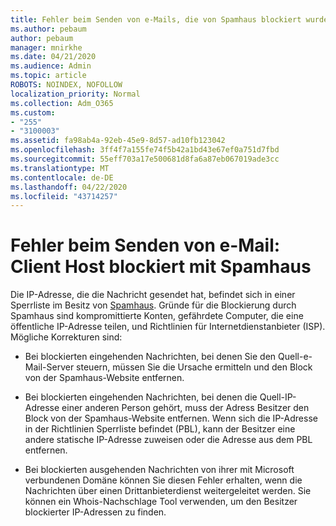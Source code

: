 ```yaml
---
title: Fehler beim Senden von e-Mails, die von Spamhaus blockiert wurden
ms.author: pebaum
author: pebaum
manager: mnirkhe
ms.date: 04/21/2020
ms.audience: Admin
ms.topic: article
ROBOTS: NOINDEX, NOFOLLOW
localization_priority: Normal
ms.collection: Adm_O365
ms.custom:
- "255"
- "3100003"
ms.assetid: fa98ab4a-92eb-45e9-8d57-ad10fb123042
ms.openlocfilehash: 3ff4f7a155fe74f5b42a1bd43e67ef0a751d7fbd
ms.sourcegitcommit: 55eff703a17e500681d8fa6a87eb067019ade3cc
ms.translationtype: MT
ms.contentlocale: de-DE
ms.lasthandoff: 04/22/2020
ms.locfileid: "43714257"
---
```

# <a name="error-sending-email-client-host-blocked-using-spamhaus"></a>Fehler beim Senden von e-Mail: Client Host blockiert mit Spamhaus

Die IP-Adresse, die die Nachricht gesendet hat, befindet sich in einer Sperrliste im Besitz von [Spamhaus](https://go.microsoft.com/fwlink/p/?linkid=123245). Gründe für die Blockierung durch Spamhaus sind kompromittierte Konten, gefährdete Computer, die eine öffentliche IP-Adresse teilen, und Richtlinien für Internetdienstanbieter (ISP). Mögliche Korrekturen sind:
  
- Bei blockierten eingehenden Nachrichten, bei denen Sie den Quell-e-Mail-Server steuern, müssen Sie die Ursache ermitteln und den Block von der Spamhaus-Website entfernen.

- Bei blockierten eingehenden Nachrichten, bei denen die Quell-IP-Adresse einer anderen Person gehört, muss der Adress Besitzer den Block von der Spamhaus-Website entfernen. Wenn sich die IP-Adresse in der Richtlinien Sperrliste befindet (PBL), kann der Besitzer eine andere statische IP-Adresse zuweisen oder die Adresse aus dem PBL entfernen.

- Bei blockierten ausgehenden Nachrichten von ihrer mit Microsoft verbundenen Domäne können Sie diesen Fehler erhalten, wenn die Nachrichten über einen Drittanbieterdienst weitergeleitet werden. Sie können ein Whois-Nachschlage Tool verwenden, um den Besitzer blockierter IP-Adressen zu finden.
